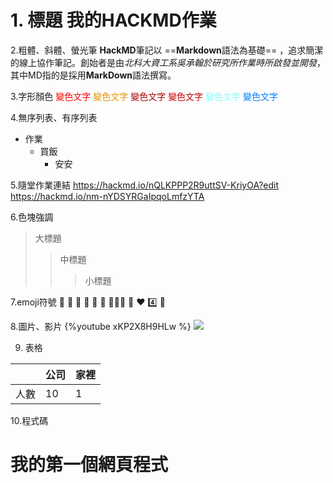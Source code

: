 # 1. 標題 我的HACKMD作業

2.粗體、斜體、螢光筆
**HackMD**筆記以 ==**Markdown**語法為基礎== ，追求簡潔的線上協作筆記。創始者是由*北科大資工系吳承翰於研究所作業時所啟發並開發*，其中MD指的是採用**MarkDown**語法撰寫。

3.字形顏色
<font color=red>變色文字</font>
<font color=E69500>變色文字</font>
<font color=A80000>變色文字</font>
<font color=C70000>變色文字</font>
<font color=80FFFF>變色文字</font>
<font color=0080FF>變色文字</font>

4.無序列表、有序列表
- 作業
    - 買飯
        - 安安

5.隨堂作業連結
https://hackmd.io/nQLKPPP2R9uttSV-KriyOA?edit
https://hackmd.io/nm-nYDSYRGaIpqoLmfzYTA

6.色塊強調
>大標題
>>中標題
>>>小標題

7.emoji符號
:horse: :horse: :tiger: :tiger:
 :shirt: :rice: :older_man::man_with_turban:
 :turtle: :heart: :four: :rocket:

8.圖片、影片
{%youtube xKP2X8H9HLw  %}
![](https://i.imgur.com/hFKuEQN.jpg)

9. 表格


|          | 公司| 家裡 |
| -------- | -------- | -------- |
| 人數      | 10  | 1 |

10.程式碼
<html>
    <head>
        <title>我的第一個網頁程式</title>
    </head>
    <body>
        <h1>我的第一個網頁程式</h1>
    </body>
</html>